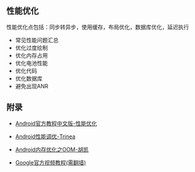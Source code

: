 ## 性能优化
性能优化点包括：同步转异步，使用缓存，布局优化，数据库优化，延迟执行
- 常见性能问题汇总
- 优化过度绘制
- 优化内存占用
- 优化电池性能
- 优化代码
- 优化数据库
- 避免出现ANR

## 附录
* [Android官方教程中文版-性能优化](http://hukai.me/android-training-course-in-chinese/best-performance.html)

* [Android性能调优-Trinea](http://www.trinea.cn/android/android-performance-demo/)

* [Android内存优化之OOM-胡凯](http://www.csdn.net/article/2015-09-18/2825737/1)

* [Google官方视频教程(需翻墙)](https://www.youtube.com/watch?v=qk5F6Bxqhr4&list=PLWz5rJ2EKKc9CBxr3BVjPTPoDPLdPIFCE)
